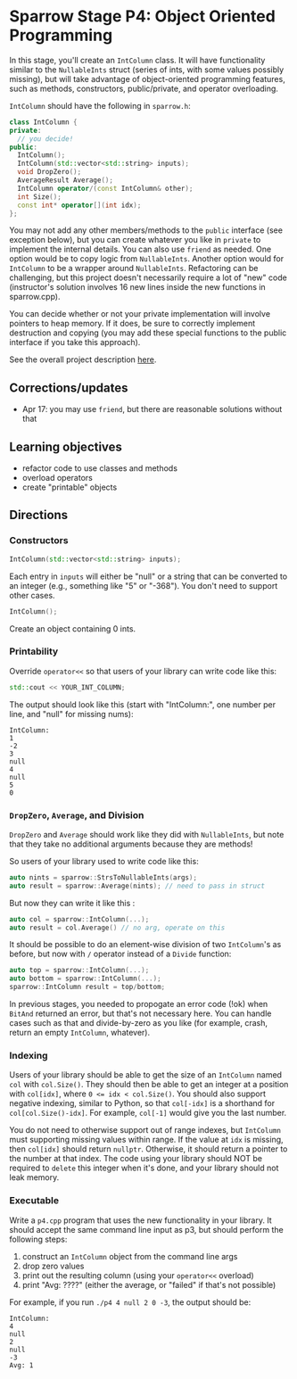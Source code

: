 # Sparrow Stage P4: Object Oriented Programming

In this stage, you'll create an `IntColumn` class.  It will have
functionality similar to the `NullableInts` struct (series of ints,
with some values possibly missing), but will take advantage of
object-oriented programming features, such as methods, constructors,
public/private, and operator overloading.

`IntColumn` should have the following in `sparrow.h`:

```cpp
class IntColumn {
private:
  // you decide!
public:
  IntColumn();
  IntColumn(std::vector<std::string> inputs);
  void DropZero();
  AverageResult Average();
  IntColumn operator/(const IntColumn& other);
  int Size();
  const int* operator[](int idx);
};
```

You may not add any other members/methods to the `public` interface
(see exception below), but you can create whatever you like in
`private` to implement the internal details.  You can also use
`friend` as needed.  One option would be to copy logic from
`NullableInts`.  Another option would for `IntColumn` to be a wrapper
around `NullableInts`.  Refactoring can be challenging, but this
project doesn't necessarily require a lot of "new" code (instructor's
solution involves 16 new lines inside the new functions in
sparrow.cpp).

You can decide whether or not your private implementation will involve
pointers to heap memory.  If it does, be sure to correctly implement
destruction and copying (you may add these special functions to the
public interface if you take this approach).

See the overall project description [here](README.md).

## Corrections/updates

* Apr 17: you may use `friend`, but there are reasonable solutions without that

## Learning objectives
* refactor code to use classes and methods
* overload operators
* create "printable" objects

## Directions

### Constructors

```cpp
IntColumn(std::vector<std::string> inputs);
```

Each entry in `inputs` will either be "null" or a string that can be
converted to an integer (e.g., something like "5" or "-368").  You
don't need to support other cases.

```cpp
IntColumn();
```

Create an object containing 0 ints.

### Printability

Override `operator<<` so that users of your library can write code like this:

```cpp
std::cout << YOUR_INT_COLUMN;
```

The output should look like this (start with "IntColumn:", one number per line, and "null" for missing nums):

```
IntColumn:
1
-2
3
null
4
null
5
0
```

### `DropZero`, `Average`, and Division

`DropZero` and `Average` should work like they did with `NullableInts`,
but note that they take no additional arguments because they are
methods!

So users of your library used to write code like this:

```cpp
auto nints = sparrow::StrsToNullableInts(args);
auto result = sparrow::Average(nints); // need to pass in struct
```

But now they can write it like this
:
```cpp
auto col = sparrow::IntColumn(...);
auto result = col.Average() // no arg, operate on this
```

It should be possible to do an element-wise division of two
`IntColumn`'s as before, but now with `/` operator instead of a
`Divide` function:

```cpp
auto top = sparrow::IntColumn(...);
auto bottom = sparrow::IntColumn(...);
sparrow::IntColumn result = top/bottom;
```

In previous stages, you needed to propogate an error code (!ok) when
`BitAnd` returned an error, but that's not necessary here.  You can
handle cases such as that and divide-by-zero as you like (for example,
crash, return an empty `IntColumn`, whatever).

### Indexing

Users of your library should be able to get the size of an `IntColumn`
named `col` with `col.Size()`.  They should then be able to get an
integer at a position with `col[idx]`, where `0 <= idx < col.Size()`.
You should also support negative indexing, similar to Python, so that
`col[-idx]` is a shorthand for `col[col.Size()-idx]`.  For example,
`col[-1]` would give you the last number.

You do not need to otherwise support out of range indexes, but
`IntColumn` must supporting missing values within range.  If the value
at `idx` is missing, then `col[idx]` should return `nullptr`.
Otherwise, it should return a pointer to the number at that index.
The code using your library should NOT be required to `delete` this
integer when it's done, and your library should not leak memory.

### Executable

Write a `p4.cpp` program that uses the new functionality in your
library.  It should accept the same command line input as p3, but
should perform the following steps:

1. construct an `IntColumn` object from the command line args
2. drop zero values
3. print out the resulting column (using your `operator<<` overload)
4. print "Avg: ????" (either the average, or "failed" if that's not possible)

For example, if you run `./p4 4 null 2 0 -3`, the output should be:

```
IntColumn:
4
null
2
null
-3
Avg: 1
```
